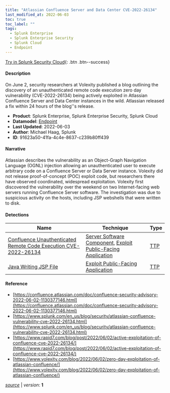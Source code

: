 ```yaml
---
title: "Atlassian Confluence Server and Data Center CVE-2022-26134"
last_modified_at: 2022-06-03
toc: true
toc_label: ""
tags:
  - Splunk Enterprise
  - Splunk Enterprise Security
  - Splunk Cloud
  - Endpoint
---
```


[Try in Splunk Security Cloud](https://www.splunk.com/en_us/cyber-security.html){: .btn .btn--success}

#### Description

On June 2, security researchers at Volexity published a blog outlining the discovery of an unauthenticated remote code execution zero day vulnerability (CVE-2022-26134) being actively exploited in Atlassian Confluence Server and Data Center instances in the wild. Atlassian released a fix within 24 hours of the blog''s release.

- **Product**: Splunk Enterprise, Splunk Enterprise Security, Splunk Cloud
- **Datamodel**: [Endpoint](https://docs.splunk.com/Documentation/CIM/latest/User/Endpoint)
- **Last Updated**: 2022-06-03
- **Author**: Michael Haag, Splunk
- **ID**: 91623a50-41fa-4c4e-8637-c239b80ff439

#### Narrative

Atlassian describes the vulnerability as an Object-Graph Navigation Language (OGNL) injection allowing an unauthenticated user to execute arbitrary code on a Confluence Server or Data Server instance. Volexity did not release proof-of-concept (POC) exploit code, but researchers there have observed coordinated, widespread exploitation. Volexity first discovered the vulnerability over the weekend on two Internet-facing web servers running Confluence Server software. The investigation was due to suspicious activity on the hosts, including JSP webshells that were written to disk.

#### Detections

| Name        | Technique   | Type         |
| ----------- | ----------- |--------------|
| [Confluence Unauthenticated Remote Code Execution CVE-2022-26134](/web/fcf4bd3f-a79f-4b7a-83bf-2692d60b859c/) | [Server Software Component](/tags/#server-software-component), [Exploit Public-Facing Application](/tags/#exploit-public-facing-application) | [TTP](https://github.com/splunk/security_content/wiki/Detection-Analytic-Types) |
| [Java Writing JSP File](/endpoint/eb65619c-4f8d-4383-a975-d352765d344b/) | [Exploit Public-Facing Application](/tags/#exploit-public-facing-application) | [TTP](https://github.com/splunk/security_content/wiki/Detection-Analytic-Types) |

#### Reference

* [https://confluence.atlassian.com/doc/confluence-security-advisory-2022-06-02-1130377146.html](https://confluence.atlassian.com/doc/confluence-security-advisory-2022-06-02-1130377146.html)
* [https://www.splunk.com/en_us/blog/security/atlassian-confluence-vulnerability-cve-2022-26134.html](https://www.splunk.com/en_us/blog/security/atlassian-confluence-vulnerability-cve-2022-26134.html)
* [https://www.rapid7.com/blog/post/2022/06/02/active-exploitation-of-confluence-cve-2022-26134/](https://www.rapid7.com/blog/post/2022/06/02/active-exploitation-of-confluence-cve-2022-26134/)
* [https://www.volexity.com/blog/2022/06/02/zero-day-exploitation-of-atlassian-confluence/](https://www.volexity.com/blog/2022/06/02/zero-day-exploitation-of-atlassian-confluence/)



[*source*](https://github.com/splunk/security_content/tree/develop/stories/atlassian_confluence_server_and_data_center_cve-2022-26134.yml) \| *version*: **1**